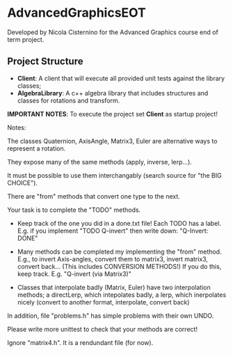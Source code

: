 # AdvancedGraphicsEOT

Developed by Nicola Cisternino for the Advanced Graphics course end of term project.

## Project Structure

* **Client**: A client that will execute all provided unit tests against the library classes;
* **AlgebraLibrary**: A c++ algebra library that includes structures and classes for rotations
and transform.
  
**IMPORTANT NOTES**: To execute the project set **Client** as startup project!

Notes:

The classes Quaternion, AxisAngle, Matrix3, Euler
are alternative ways to represent a rotation.

They expose many of the same methods (apply, inverse, lerp...).

It must be possible to use them interchangably (search source for "the BIG CHOICE").

There are "from" methods that convert one type to the next.

Your task is to complete the "TODO" methods.

* Keep track of the one you did in a done.txt file! Each TODO has a label.
  E.g. if you implement "TODO Q-invert"
  then write down: "Q-Invert: DONE"

* Many methods can be completed my implementing the "from" method.
  E.g., to invert Axis-angles, convert them to matrix3, invert matrix3, convert back...
  (This includes CONVERSION METHODS!)
  If you do this, keep track. E.g. "Q-invert (via Matrix3)"

* Classes that interpolate badly (Matrix, Euler) have two interpolation methods;
  a directLerp, which intepolates badly,
  a lerp, which inerpolates nicely (convert to another format, interpolate, convert back)

In addition, file "problems.h" has simple problems with their own UNDO.

Please write more unittest to check that your methods are correct!

Ignore "matrix4.h". It is a rendundant file (for now).

